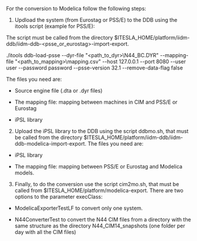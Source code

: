For the conversion to Modelica follow the following steps:

1. Updload the system (from Eurostag or PSS/E) to the DDB using the itools script (example for PSS/E):

The script must be called from the directory $ITESLA_HOME/platform/iidm-ddb/iidm-ddb-<psse_or_eurostag>-import-export.

./itools ddb-load-psse --dyr-file "<path_to_dyr>\N44_BC.DYR" --mapping-file "<path_to_mapping>\mapping.csv"  --host 127.0.0.1 --port 8080 --user user --password password --psse-version 32.1 --remove-data-flag false

The files you need are:

 * Source engine file (.dta or .dyr files)
 
 * The mapping file: mapping between machines in CIM and PSS/E or Eurostag
 
 * iPSL library

2. Upload the iPSL library to the DDB using the script ddbmo.sh, that must be called from the directory $ITESLA_HOME/platform/iidm-ddb/iidm-ddb-modelica-import-export. The files you need are:
 
 * iPSL library
 
 * The mapping file: mapping between PSS/E or Eurostag and Modelica models.

3. Finally, to do the conversion use the script cim2mo.sh, that must be called from $ITESLA_HOME/platform/modelica-export. There are two options to the parameter execClass:

 * ModelicaExporterTestLF to convert only one system.
 
 * N44ConverterTest to convert the N44 CIM files from a directory with the same structure as the directory N44_CIM14_snapshots (one folder per day with all the CIM files)
 